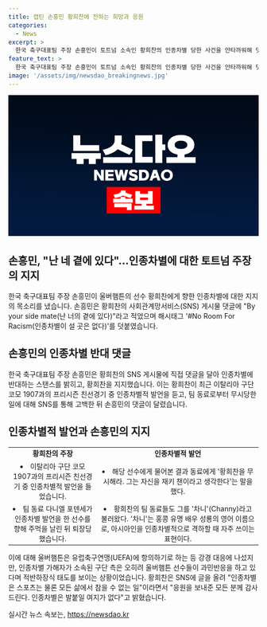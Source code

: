 ```yaml
---
title: 캡틴 손흥민 황희찬에 전하는 희망과 응원
categories:
  - News
excerpt: >
  한국 축구대표팀 주장 손흥민이 토트넘 소속인 황희찬의 인종차별 당한 사건을 안타까워해 댓글을 달았다. 황희찬의 SNS에 난 너의 곁에 있다며 #No Room For Racism(인종차별이 설 곳은 없다)이라는 해시태그를 달아 인종차별에 반대하는 목소리를 냈다. 황희찬은 이탈리아 프리시즌 경기에서 인종차별적 언행을 당했고, 팀 동료가 가해자에게 퇴장당했다. UEFA에 항의하고 있는 울버햄튼에 대해 구단 측의 적반하장적 태도 등에 대한 논란도 있다.
feature_text: >
  한국 축구대표팀 주장 손흥민이 토트넘 소속인 황희찬의 인종차별 당한 사건을 안타까워해 댓글을 달았다. 황희찬의 SNS에 난 너의 곁에 있다며 #No Room For Racism(인종차별이 설 곳은 없다)이라는 해시태그를 달아 인종차별에 반대하는 목소리를 냈다. 황희찬은 이탈리아 프리시즌 경기에서 인종차별적 언행을 당했고, 팀 동료가 가해자에게 퇴장당했다. UEFA에 항의하고 있는 울버햄튼에 대해 구단 측의 적반하장적 태도 등에 대한 논란도 있다.
image: '/assets/img/newsdao_breakingnews.jpg'
---
```


<p><img src="/assets/img/newsdao_breakingnews.jpg" alt="ontimetimes 속보" /></p>

<h2>손흥민, "난 네 곁에 있다"…인종차별에 대한 토트넘 주장의 지지</h2>

<p data-ke-size="size16">한국 축구대표팀 주장 손흥민이 울버햄튼의 선수 황희찬에게 향한 인종차별에 대한 지지의 목소리를 냈습니다. 손흥민은 황희찬의 사회관계망서비스(SNS) 게시물 댓글에 "By your side mate(난 너의 곁에 있다)"라고 적었으며 해시태그 '#No Room For Racism(인종차별이 설 곳은 없다)'를 덧붙였습니다.</p>

<h2 data-ke-size="size26">손흥민의 인종차별 반대 댓글</h2>

<p data-ke-size="size16">한국 축구대표팀 주장 손흥민은 황희찬의 SNS 게시물에 직접 댓글을 달아 인종차별에 반대하는 스탠스를 밝히고, 황희찬을 지지했습니다. 이는 황희찬이 최근 이탈리아 구단 코모 1907과의 프리시즌 친선경기 중 인종차별적 발언을 듣고, 팀 동료로부터 무시당한 일에 대해 SNS를 통해 고백한 뒤 손흥민의 댓글이 달렸습니다.</p>

<h2 data-ke-size="size26">인종차별적 발언과 손흥민의 지지</h2>

<table>
    <tr>
        <td style="text-align: center; height: 17px;"><b>황희찬의 주장</b></td>
        <td style="text-align: center; height: 17px;"><b>인종차별적 발언</b></td>
    </tr>
    <tr>
        <td style="text-align: center;"><li>이탈리아 구단 코모 1907과의 프리시즌 친선경기 중 인종차별적 발언을 들었습니다.</li></td>
        <td style="text-align: center;"><li>해당 선수에게 물어본 결과 동료에게 '황희찬을 무시해라. 그는 자신을 재키 챈이라고 생각한다'는 말을 했다.</li></td>
    </tr>
    <tr>
        <td style="text-align: center;"><li>팀 동료 다니엘 포덴세가 인종차별 발언을 한 선수를 향해 주먹을 날린 뒤 퇴장당했습니다.</li></td>
        <td style="text-align: center;"><li>황희찬의 팀 동료들도 그를 '차니'(Channy)라고 불러왔다. '차니'는 홍콩 유명 배우 성룡의 영어 이름으로, 아시아인을 인종차별적으로 격하할 때 자주 쓰이는 표현이다.</li></td>
    </tr>
</table>

<p data-ke-size="size16">이에 대해 울버햄튼은 유럽축구연맹(UEFA)에 항의하기로 하는 등 강경 대응에 나섰지만, 인종차별 가해자가 소속된 구단 측은 오히려 울버햄튼 선수들이 과민반응을 하고 있다며 적반하장식 태도를 보이는 상황이었습니다. 황희찬은 SNS에 글을 올려 "인종차별은 스포츠는 물론 모든 삶에서 참을 수 없는 일"이라면서 "응원을 보내준 모든 분께 감사드린다. 인종차별은 발붙일 여지가 없다"고 밝혔습니다.</p>
실시간 뉴스 속보는, <a href="https://newsdao.kr" rel="dofollow">https://newsdao.kr</a>


